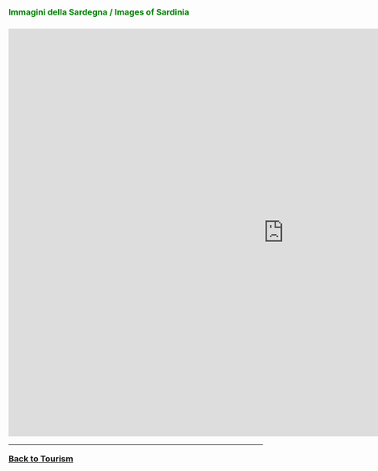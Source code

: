 <h3 style="color:green;"> Immagini della Sardegna / Images of Sardinia <h3>

<iframe src="https://h5p.org/h5p/embed/405868" width="1090" height="806" frameborder="0" allowfullscreen="allowfullscreen"></iframe><script src="https://h5p.org/sites/all/modules/h5p/library/js/h5p-resizer.js" charset="UTF-8"></script>


<hr>
<p> 
<a style="float:left;" href="tourism.html" class="btn2"> Back to Tourism </a>
</p>
<div style="clear:both;"> </div>
